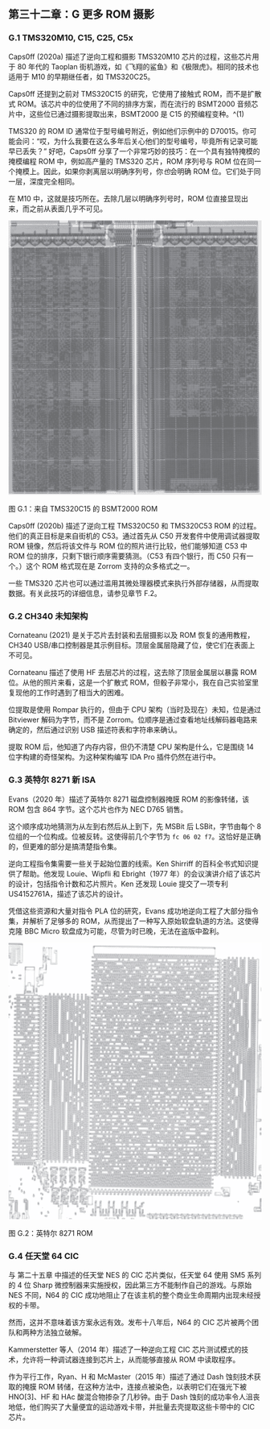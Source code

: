## 第三十二章：**G 更多 ROM 摄影**

### **G.1 TMS320M10, C15, C25, C5x**

Caps0ff (2020a) 描述了逆向工程和摄影 TMS320M10 芯片的过程，这些芯片用于 80 年代的 Taoplan 街机游戏，如《飞翔的鲨鱼》和《极限虎》。相同的技术也适用于 M10 的早期继任者，如 TMS320C25。

Caps0ff 还提到之前对 TMS320C15 的研究，它使用了接触式 ROM，而不是扩散式 ROM。该芯片中的位使用了不同的排序方案，而在流行的 BSMT2000 音频芯片中，这些位已通过摄影提取出来，BSMT2000 是 C15 的预编程变种。^(1)

TMS320 的 ROM ID 通常位于型号编号附近，例如他们示例中的 D70015。你可能会问：“哎，为什么我要在这么多年后关心他们的型号编号，毕竟所有记录可能早已丢失？” 好吧，Caps0ff 分享了一个非常巧妙的技巧：在一个具有独特掩模的掩模编程 ROM 中，例如高产量的 TMS320 芯片，ROM 序列号与 ROM 位在同一个掩模上。因此，如果你剥离层以明确序列号，你*也*会明确 ROM 位。它们处于同一层，深度完全相同。

在 M10 中，这就是技巧所在。去除几层以明确序列号时，ROM 位直接显现出来，而之前从表面几乎不可见。

![图片](img/f0388-01.jpg)

图 G.1：来自 TMS320C15 的 BSMT2000 ROM

Caps0ff (2020b) 描述了逆向工程 TMS320C50 和 TMS320C53 ROM 的过程。他们的真正目标是来自街机的 C53。通过首先从 C50 开发套件中使用调试器提取 ROM 镜像，然后将该文件与 ROM 位的照片进行比较，他们能够知道 C53 中 ROM 位的排序，只剩下银行顺序需要猜测。（C53 有四个银行，而 C50 只有一个。）这个 ROM 格式现在是 Zorrom 支持的众多格式之一。

一些 TMS320 芯片也可以通过滥用其微处理器模式来执行外部存储器，从而提取数据。有关此技巧的详细信息，请参见章节 F.2。

### **G.2 CH340 未知架构**

Cornateanu (2021) 是关于芯片去封装和去层摄影以及 ROM 恢复的通用教程，CH340 USB/串口控制器是其示例目标。顶层金属层隐藏了位，使它们在表面上不可见。

Cornateanu 描述了使用 HF 去层芯片的过程，这去除了顶层金属层以暴露 ROM 位。从他的照片来看，这是一个扩散式 ROM，但骰子非常小，我在自己实验室里复现他的工作时遇到了相当大的困难。

位提取是使用 Rompar 执行的，但由于 CPU 架构（当时及现在）未知，位是通过 Bitviewer 解码为字节，而不是 Zorrom。位顺序是通过查看地址线解码器电路来确定的，然后通过识别 USB 描述符表和字符串来确认。

提取 ROM 后，他知道了内存内容，但仍不清楚 CPU 架构是什么，它是围绕 14 位字构建的奇怪架构。为这种架构编写 IDA Pro 插件仍然在进行中。

### **G.3 英特尔 8271 新 ISA**

Evans（2020 年）描述了英特尔 8271 磁盘控制器掩膜 ROM 的影像转储，该 ROM 包含 864 字节。这个芯片也作为 NEC D765 销售。

这个顺序成功地猜测为从左到右然后从上到下，先 MSBit 后 LSBit，字节由每个 8 位组的一个位构成。位被反转。这使得前几个字节为 `fc 06 02 f7`。这恰好是正确的，但更难的部分是搞清楚指令集。

逆向工程指令集需要一些关于起始位置的线索。Ken Shirriff 的百科全书式知识提供了帮助。他发现 Louie、Wipfli 和 Ebright（1977 年）的会议演讲介绍了该芯片的设计，包括指令计数和芯片照片。Ken 还发现 Louie 提交了一项专利 US4152761A，描述了该芯片的设计。

凭借这些资源和大量对指令 PLA 位的研究，Evans 成功地逆向工程了大部分指令集，并解析了足够多的 ROM，从而提出了一种写入原始软盘轨道的方法。这使得克隆 BBC Micro 软盘成为可能，尽管为时已晚，无法在盗版中盈利。

![Image](img/f0391-01.jpg)

图 G.2：英特尔 8271 ROM

### **G.4 任天堂 64 CIC**

与 第二十五章 中描述的任天堂 NES 的 CIC 芯片类似，任天堂 64 使用 SM5 系列的 4 位 Sharp 微控制器来实施授权，因此第三方不能制作自己的游戏。与原始 NES 不同，N64 的 CIC 成功地阻止了在该主机的整个商业生命周期内出现未经授权的卡带。

然而，这并不意味着该方案永远有效。发布十八年后，N64 的 CIC 芯片被两个团队和两种方法独立破解。

Kammerstetter 等人（2014 年）描述了一种逆向工程 CIC 芯片测试模式的技术，允许将一种调试器连接到芯片上，从而能够直接从 ROM 中读取程序。

作为平行工作，Ryan、H 和 McMaster（2015 年）描述了通过 Dash 蚀刻技术获取的掩膜 ROM 转储，在这种方法中，连接点被染色，以表明它们在强光下被 HNO[3]、HF 和 HAc 酸混合物掺杂了几秒钟。由于 Dash 蚀刻的成功率令人沮丧地低，他们购买了大量便宜的运动游戏卡带，并批量去壳提取这些卡带中的 CIC 芯片。
